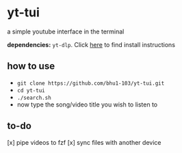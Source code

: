 # yt-tui
a simple youtube interface in the terminal

**dependencies:** `yt-dlp`. Click [here](https://github.com/yt-dlp/yt-dlp?tab=readme-ov-file#recommended) to find install instructions

## how to use
- `git clone https://github.com/bhu1-103/yt-tui.git`
- `cd yt-tui`
- `./search.sh`
- now type the song/video title you wish to listen to

## to-do

[x] pipe videos to fzf
[x] sync files with another device
